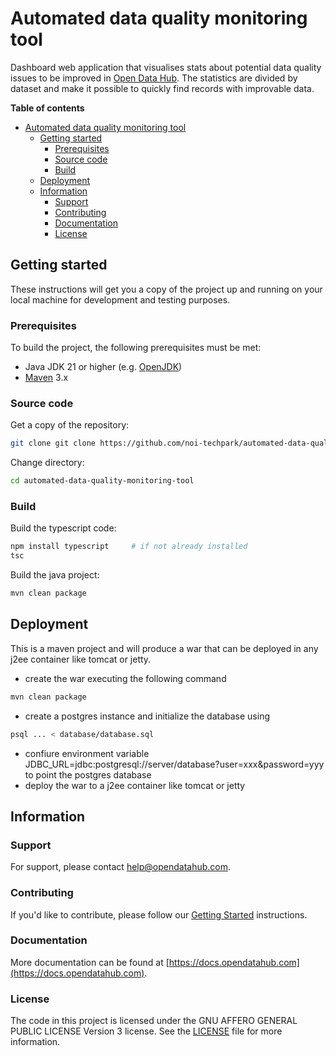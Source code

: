 # Automated data quality monitoring tool


Dashboard web application that visualises stats about potential data quality issues to be improved in [Open Data Hub](https://opendatahub.com). The statistics are divided by dataset and make it possible to quickly find records with improvable data.


**Table of contents**

- [Automated data quality monitoring tool](#automated-data-quality-monitoring-tool)
	- [Getting started](#getting-started)
		- [Prerequisites](#prerequisites)
		- [Source code](#source-code)
		- [Build](#build)
	- [Deployment](#deployment)
	- [Information](#information)
		- [Support](#support)
		- [Contributing](#contributing)
		- [Documentation](#documentation)
		- [License](#license)

## Getting started

These instructions will get you a copy of the project up and running on your local machine for development and testing purposes.

### Prerequisites

To build the project, the following prerequisites must be met:

- Java JDK 21 or higher (e.g. [OpenJDK](https://openjdk.java.net/))
- [Maven](https://maven.apache.org/) 3.x

### Source code

Get a copy of the repository:

```bash
git clone git clone https://github.com/noi-techpark/automated-data-quality-monitoring-tool.git
```

Change directory:

```bash
cd automated-data-quality-monitoring-tool
```

### Build

Build the typescript code:

```bash
npm install typescript     # if not already installed
tsc
```

Build the java project:

```bash
mvn clean package
```


## Deployment

This is a maven project and will produce a war that can be deployed in any j2ee container like tomcat or jetty.

* create the war executing the following command

```bash
mvn clean package
```

* create a postgres instance and initialize the database using

```bash
psql ... < database/database.sql
```


* confiure environment variable JDBC_URL=jdbc:postgresql://server/database?user=xxx&password=yyy to point the postgres database
* deploy the war to a j2ee container like tomcat or jetty


## Information

### Support

For support, please contact [help@opendatahub.com](mailto:help@opendatahub.com).

### Contributing

If you'd like to contribute, please follow
our [Getting Started](https://github.com/noi-techpark/odh-docs/wiki/Contributor-Guidelines:-Getting-started)
instructions.

### Documentation

More documentation can be found at
[https://docs.opendatahub.com](https://docs.opendatahub.com).

### License

The code in this project is licensed under the GNU AFFERO GENERAL PUBLIC LICENSE Version 3 license. See
the [LICENSE](../../LICENSE) file for more information.
